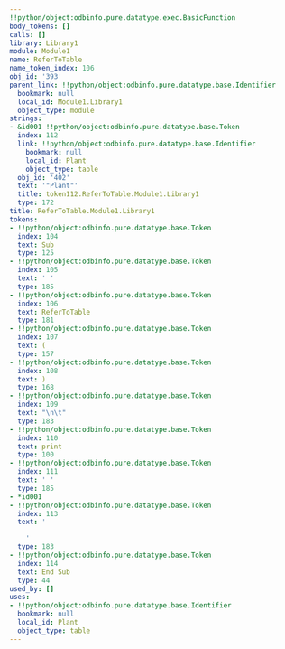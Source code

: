 ```yaml
---
!!python/object:odbinfo.pure.datatype.exec.BasicFunction
body_tokens: []
calls: []
library: Library1
module: Module1
name: ReferToTable
name_token_index: 106
obj_id: '393'
parent_link: !!python/object:odbinfo.pure.datatype.base.Identifier
  bookmark: null
  local_id: Module1.Library1
  object_type: module
strings:
- &id001 !!python/object:odbinfo.pure.datatype.base.Token
  index: 112
  link: !!python/object:odbinfo.pure.datatype.base.Identifier
    bookmark: null
    local_id: Plant
    object_type: table
  obj_id: '402'
  text: '"Plant"'
  title: token112.ReferToTable.Module1.Library1
  type: 172
title: ReferToTable.Module1.Library1
tokens:
- !!python/object:odbinfo.pure.datatype.base.Token
  index: 104
  text: Sub
  type: 125
- !!python/object:odbinfo.pure.datatype.base.Token
  index: 105
  text: ' '
  type: 185
- !!python/object:odbinfo.pure.datatype.base.Token
  index: 106
  text: ReferToTable
  type: 181
- !!python/object:odbinfo.pure.datatype.base.Token
  index: 107
  text: (
  type: 157
- !!python/object:odbinfo.pure.datatype.base.Token
  index: 108
  text: )
  type: 168
- !!python/object:odbinfo.pure.datatype.base.Token
  index: 109
  text: "\n\t"
  type: 183
- !!python/object:odbinfo.pure.datatype.base.Token
  index: 110
  text: print
  type: 100
- !!python/object:odbinfo.pure.datatype.base.Token
  index: 111
  text: ' '
  type: 185
- *id001
- !!python/object:odbinfo.pure.datatype.base.Token
  index: 113
  text: '

    '
  type: 183
- !!python/object:odbinfo.pure.datatype.base.Token
  index: 114
  text: End Sub
  type: 44
used_by: []
uses:
- !!python/object:odbinfo.pure.datatype.base.Identifier
  bookmark: null
  local_id: Plant
  object_type: table
---
```

